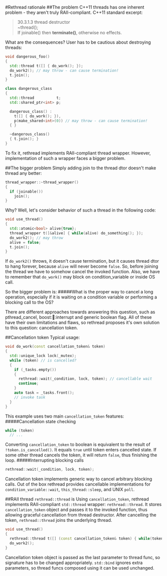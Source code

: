 #Rethread rationale
##The problem
C++11 threads has one inherent problem - they aren't truly RAII-compliant. C++11 standard excerpt:

> 30.3.1.3 thread destructor  
>   ~thread();  
>   If joinable() then **terminate()**, otherwise no effects.

What are the consequences? User has to be cautious about destroying threads:

```cpp
void dangerous_foo()
{
  std::thread t([] { do_work(); });
  do_work2(); // may throw - can cause termination!
  t.join();
}

class dangerous_class
{
  std::thread          t;
  std::shared_ptr<int> p;

  dangerous_class() :
    t([] { do_work(); }),
    p(make_shared<int>(0)) // may throw - can cause termination!
  { }

  ~dangerous_class()
  { t.join(); }
}
```
To fix it, rethread implements RAII-compliant thread wrapper. However, implementation of such a wrapper faces a bigger problem.

##The bigger problem
Simply adding join to the thread dtor doesn't make thread any better:
```cpp
thread_wrapper::~thread_wrapper()
{
  if (joinable())
    join();
}
```
Why? Well, let's consider behavior of such a thread in the following code:
```cpp
void use_thread()
{
  std::atomic<bool> alive{true};
  thread_wrapper t([&alive] { while(alive) do_something(); });
  do_work2(); // may throw
  alive = false;
  t.join();
}
```
If `do_work2()` throws, it doesn't cause termination, but it causes thread dtor to hang forever, because `alive` will never become `false`. So, before joining the thread we have to somehow cancel the invoked function. Also, we have to remember that `do_work()` may block on condition_variable or inside OS call.

So the bigger problem is:
#####What is the proper way to cancel a long operation, especially if it is waiting on a condition variable or performing a blocking call to the OS?

There are different approaches towards answering this question, such as pthread_cancel, boost::thread::interrupt and generic boolean flag. All of these have their own limitations and flaws, so rethread proposes it's own solution to this question: cancellation token.

##Cancellation token
Typical usage:
```cpp
void do_work(const cancellation_token& token)
{
  std::unique_lock lock(_mutex);
  while (token) // is cancelled?
  {
    if (_tasks.empty())
    {
      rethread::wait(_condition, lock, token); // cancellable wait
      continue;
    }
    auto task = _tasks.front();
    // invoke task
  }
}
```
This example uses two main `cancellation_token` features:
#####Cancellation state checking
```cpp
while (token)
  // ...
```
Converting `cancellation_token` to boolean is equivalent to the result of `!token.is_cancelled()`. It equals `true` until token enters cancelled state. If some other thread cancels the token, it will return `false`, thus finishing the loop.
#####Interrupting blocking calls
```cpp
rethread::wait(_condition, lock, token);
```
Cancellation token implements generic way to cancel arbitrary blocking calls. Out of the box rethread provides cancellable implementations for `condition_variable::wait`, `this_thread::sleep`, and UNIX `poll`.

##RAII thread
`rethread::thread` is
Using `cancellation_token`, rethread implements RAII-compliant `std::thread` wrapper: `rethread::thread`. It stores `cancellation_token` object and passes it to the invoked function, thus allowing graceful cancellation from thread destructor. After cancelling the token, `rethread::thread` joins the underlying thread.
```cpp
void use_thread()
{
  rethread::thread t([] (const cancellation_token& token) { while(token) do_work(); });
  do_work2();
}
```
Cancellation token object is passed as the last parameter to thread func, so signature has to be changed appropriately. `std::bind` ignores extra parameters, so thread funcs composed using it can be used unchanged.

